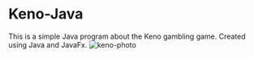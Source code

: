 # Keno-Java
This is a simple Java program about the Keno gambling game. Created using Java and JavaFx.
![keno-photo](https://user-images.githubusercontent.com/92091536/233192598-56d478db-cb0f-40d7-9958-28719e85840d.jpg)

